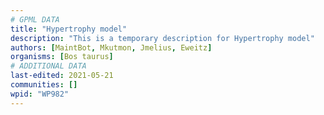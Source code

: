 ```yaml
---
# GPML DATA
title: "Hypertrophy model"
description: "This is a temporary description for Hypertrophy model"
authors: [MaintBot, Mkutmon, Jmelius, Eweitz]
organisms: [Bos taurus]
# ADDITIONAL DATA
last-edited: 2021-05-21
communities: []
wpid: "WP982"
---
```

